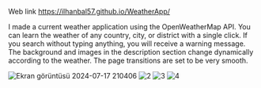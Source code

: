 Web link
https://ilhanbal57.github.io/WeatherApp/


I made a current weather application using the OpenWeatherMap API.
You can learn the weather of any country, city, or district with a single click. If you search without typing anything, you will receive a warning message. The background and images in the description section change dynamically according to the weather. The page transitions are set to be very smooth.

![Ekran görüntüsü 2024-07-17 210406](https://github.com/user-attachments/assets/5f9952b9-b1f2-4545-8207-14a26f0c7f81)
![2](https://github.com/user-attachments/assets/12d1d18e-f4a7-408e-b9d6-45ec87fa101f)
![3](https://github.com/user-attachments/assets/8ad0e012-c7c9-443a-96e8-0b93e175bdd1)
![4](https://github.com/user-attachments/assets/202b5784-0c5a-4dd8-83fc-2089f515c85c)
